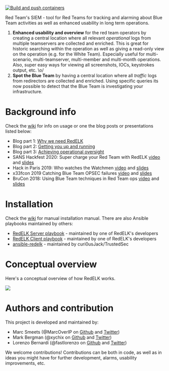 [![Build and push containers](https://github.com/fastlorenzo/RedELK/actions/workflows/containers-build-push.yml/badge.svg)](https://github.com/fastlorenzo/RedELK/actions/workflows/containers-build-push.yml)

Red Team's SIEM - tool for Red Teams for tracking and alarming about Blue Team activities as well as enhanced usability in long term operations.

1. **Enhanced usability and overview** for the red team operators by creating a central location where all relevant _operational_ logs from multiple teamservers are collected and enriched. This is great for historic searching within the operation as well as giving a read-only view on the operation (e.g. for the White Team). Especially useful for multi-scenario, multi-teamserver, multi-member and multi-month operations. Also, super easy ways for viewing all screenshots, IOCs, keystrokes output, etc. \o/
2. **Spot the Blue Team** by having a central location where all _traffic_ logs from redirectors are collected and enriched. Using specific queries its now possible to detect that the Blue Team is investigating your infrastructure.

# Background info

Check the [wiki](https://github.com/outflanknl/RedELK/wiki) for info on usage or one the blog posts or presentations listed below:

- Blog part 1: [Why we need RedELK](https://outflank.nl/blog/2019/02/14/introducing-redelk-part-1-why-we-need-it/)
- Blog part 2: [Getting you up and running](https://outflank.nl/blog/2020/02/28/redelk-part-2-getting-you-up-and-running/)
- Blog part 3: [Achieving operational oversight](https://outflank.nl/blog/2020/04/07/redelk-part-3-achieving-operational-oversight/)
- SANS Hackfest 2020: Super charge your Red Team with RedELK [video](https://www.youtube.com/watch?v=24pVnDSSOLY) and [slides](https://github.com/outflanknl/Presentations/blob/master/SANSHackFest2020_Smeets_SuperchargeYourRedTeamwithRedELK.pdf)
- Hack in Paris 2019: Who watches the Watchmen [video](https://www.youtube.com/watch?v=ZezBCAUax6c) and [slides](https://github.com/outflanknl/Presentations/blob/master/HackInParis2019_WhoWatchesTheWatchmen_Bergman-Smeetsfinal.pdf)
- x33fcon 2019 Catching Blue Team OPSEC failures [video](https://www.youtube.com/watch?v=-CNMgh0yJag) and [slides](https://github.com/outflanknl/Presentations/blob/master/x33fcon2019_OutOfTheBlue-CatchingBlueTeamOPSECFailures_publicversion.pdf)
- BruCon 2018: Using Blue Team techniques in Red Team ops [video](https://www.youtube.com/watch?v=OjtftdPts4g) and [slides](https://github.com/outflanknl/Presentations/blob/master/MirrorOnTheWall_BruCon2018_UsingBlueTeamTechniquesinRedTeamOps_Bergman-Smeets_FINAL.pdf)

# Installation

Check the [wiki](https://github.com/outflanknl/RedELK/wiki) for manual installation manual. There are also Ansible playbooks maintained by others:

- [RedELK Server playbook](https://github.com/fastlorenzo/redelk-server) - maintained by one of RedELK's developers
- [RedELK Client playbook](https://github.com/fastlorenzo/redelk-client) - maintained by one of RedELK's developers
- [ansible-redelk](https://github.com/curi0usJack/ansible-redelk) - maintained by curi0usJack/TrustedSec

# Conceptual overview

Here's a conceptual overview of how RedELK works.

![](./images/redelk_overview.jpg)

# Authors and contribution

This project is developed and maintained by:

- Marc Smeets (@MarcOverIP on [Github](https://github.com/MarcOverIP) and [Twitter](https://twitter.com/MarcOverIP))
- Mark Bergman (@xychix on [Github](https://github.com/xychix) and [Twitter](https://twitter.com/xychix))
- Lorenzo Bernardi (@fastlorenzo on [Github](https://github.com/fastlorenzo) and [Twitter](https://twitter.com/fastlorenzo))

We welcome contributions! Contributions can be both in code, as well as in ideas you might have for further development, alarms, usability improvements, etc.
